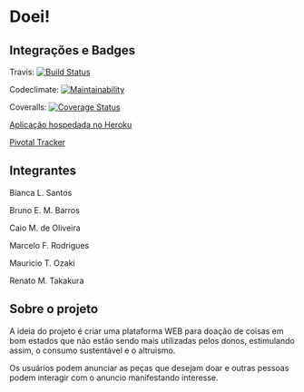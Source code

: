 # Doei!

## Integrações e Badges
Travis: [![Build Status](https://travis-ci.org/limabia/doei.svg?branch=master)](https://travis-ci.org/github/limabia/doei)


Codeclimate: [![Maintainability](https://api.codeclimate.com/v1/badges/74f36bdefb43b427e55f/maintainability)](https://codeclimate.com/github/limabia/sin5005-g1/maintainability)


Coveralls: [![Coverage Status](https://coveralls.io/repos/github/limabia/sin5005-g1/badge.svg)](https://coveralls.io/github/limabia/sin5005-g1)


[Aplicação hospedada no Heroku ](https://sin5005-g1.herokuapp.com/)


[Pivotal Tracker ](https://www.pivotaltracker.com/projects/2465992/memberships)



## Integrantes
Bianca L. Santos


Bruno E. M. Barros


Caio M. de Oliveira


Marcelo F. Rodrigues


Mauricio T. Ozaki


Renato M. Takakura



## Sobre o projeto
A ideia do projeto é criar uma plataforma WEB para doação de coisas em bom estados que não estão sendo mais utilizadas pelos donos, estimulando assim, o consumo sustentável e o altruismo.

Os usuários podem anunciar as peças que desejam doar e outras pessoas podem interagir com o anuncio manifestando interesse. 

